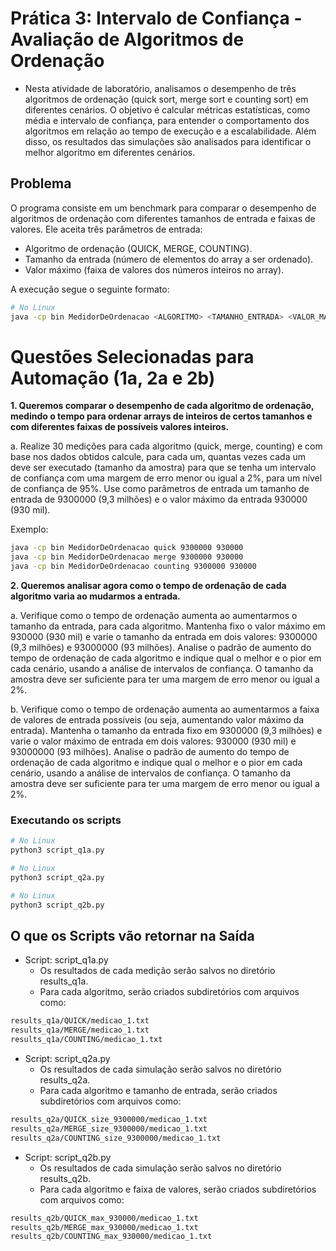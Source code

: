 # Prática 3: Intervalo de Confiança - Avaliação de Algoritmos de Ordenação

- Nesta atividade de laboratório, analisamos o desempenho de três algoritmos de ordenação (quick sort, merge sort e counting sort) em diferentes cenários. O objetivo é calcular métricas estatísticas, como média e intervalo de confiança, para entender o comportamento dos algoritmos em relação ao tempo de execução e a escalabilidade. Além disso, os resultados das simulações são analisados para identificar o melhor algoritmo em diferentes cenários.

## Problema

O programa consiste em um benchmark para comparar o desempenho de algoritmos de ordenação com diferentes tamanhos de entrada e faixas de valores. Ele aceita três parâmetros de entrada:

- Algoritmo de ordenação (QUICK, MERGE, COUNTING).
- Tamanho da entrada (número de elementos do array a ser ordenado).
- Valor máximo (faixa de valores dos números inteiros no array).

A execução segue o seguinte formato:

```bash
# No Linux
java -cp bin MedidorDeOrdenacao <ALGORITMO> <TAMANHO_ENTRADA> <VALOR_MAXIMO>
```

# Questões Selecionadas para Automação (1a, 2a e 2b)

**1. Queremos comparar o desempenho de cada algoritmo de ordenação, medindo o tempo para ordenar arrays de inteiros de certos tamanhos e com diferentes faixas de possíveis valores inteiros.**

a. Realize 30 medições para cada algoritmo (quick, merge, counting) e com base nos dados obtidos calcule, para cada um, quantas vezes cada um deve ser executado (tamanho da amostra) para que se tenha um intervalo de confiança com uma margem de erro menor ou igual a 2%, para um nível de confiança de 95%. Use como parâmetros de entrada um tamanho de entrada de 9300000 (9,3 milhões) e o valor máximo da entrada 930000 (930 mil).

Exemplo:

```bash
java -cp bin MedidorDeOrdenacao quick 9300000 930000
java -cp bin MedidorDeOrdenacao merge 9300000 930000
java -cp bin MedidorDeOrdenacao counting 9300000 930000
```

**2. Queremos analisar agora como o tempo de ordenação de cada algoritmo varia ao mudarmos a entrada.**

a. Verifique como o tempo de ordenação aumenta ao aumentarmos o tamanho da entrada, para cada algoritmo. Mantenha fixo o valor máximo em 930000 (930 mil) e varie o tamanho da entrada em dois valores: 9300000 (9,3 milhões) e 93000000 (93 milhões). Analise o padrão de aumento do tempo de ordenação de cada algoritmo e indique qual o melhor e o pior em cada cenário, usando a análise de intervalos de confiança. O tamanho da amostra deve ser suficiente para ter uma margem de erro menor ou igual a 2%.

b. Verifique como o tempo de ordenação aumenta ao aumentarmos a faixa de valores de entrada possíveis (ou seja, aumentando valor máximo da entrada). Mantenha o tamanho da entrada fixo em 9300000 (9,3 milhões) e varie o valor máximo de entrada em dois valores: 930000 (930 mil) e 93000000 (93 milhões). Analise o padrão de aumento do tempo de ordenação de cada algoritmo e indique qual o melhor e o pior em cada cenário, usando a análise de intervalos de confiança. O tamanho da amostra deve ser suficiente para ter uma margem de erro menor ou igual a 2%.

### Executando os scripts

```bash
# No Linux
python3 script_q1a.py
```

```bash
# No Linux
python3 script_q2a.py
```

```bash
# No Linux
python3 script_q2b.py
```

## O que os Scripts vão retornar na Saída

- Script: script_q1a.py
  - Os resultados de cada medição serão salvos no diretório results_q1a.
  - Para cada algoritmo, serão criados subdiretórios com arquivos como:

```bash
results_q1a/QUICK/medicao_1.txt
results_q1a/MERGE/medicao_1.txt
results_q1a/COUNTING/medicao_1.txt
```

- Script: script_q2a.py
  - Os resultados de cada simulação serão salvos no diretório results_q2a.
  - Para cada algoritmo e tamanho de entrada, serão criados subdiretórios com arquivos como:

```bash
results_q2a/QUICK_size_9300000/medicao_1.txt
results_q2a/MERGE_size_9300000/medicao_1.txt
results_q2a/COUNTING_size_9300000/medicao_1.txt
```

- Script: script_q2b.py
  - Os resultados de cada simulação serão salvos no diretório results_q2b.
  - Para cada algoritmo e faixa de valores, serão criados subdiretórios com arquivos como:

```bash
results_q2b/QUICK_max_930000/medicao_1.txt
results_q2b/MERGE_max_930000/medicao_1.txt
results_q2b/COUNTING_max_930000/medicao_1.txt
```
